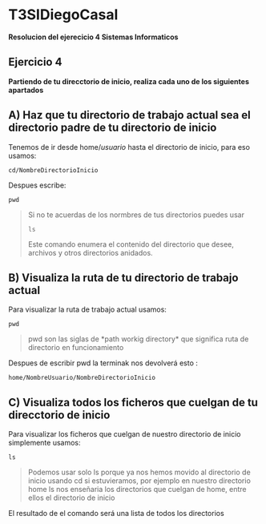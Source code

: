 # T3SIDiegoCasal
**Resolucion del ejerecicio 4 Sistemas Informaticos**
## Ejercicio 4
**Partiendo de tu direcctorio de inicio, realiza cada uno de los siguientes apartados** 
## A) Haz que tu directorio de trabajo actual sea el directorio padre de tu directorio de inicio
Tenemos de ir desde home/*usuario* hasta el directorio de inicio, para eso usamos: 

    cd/NombreDirectorioInicio
Despues escribe:

    pwd
 
> Si no te acuerdas de los normbres de tus directorios puedes usar
> 
>     ls
> 
> Este comando enumera el contenido del directorio que desee, archivos y otros directorios anidados. 
## B) Visualiza la ruta de tu directorio de trabajo actual
Para visualizar la ruta de trabajo actual usamos:

    pwd
<blockquote> pwd son las siglas de *path workig directory* que significa ruta de directorio en funcionamiento</blockquote>

Despues de escribir pwd la terminak nos devolverá esto :

    home/NombreUsuario/NombreDirectorioInicio

## C) Visualiza todos los ficheros que cuelgan de tu direcctorio de inicio
Para visualizar los ficheros que cuelgan de nuestro directorio de inicio simplemente usamos:

    ls

> Podemos usar solo ls porque ya nos hemos movido al  directorio de inicio usando cd si estuvieramos, por ejemplo en nuestro directorio home ls nos enseñaria los directorios que cuelgan de home, entre ellos el directorio de inicio

El resultado de el comando será una lista de todos los directorios
